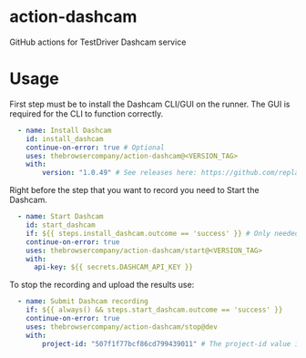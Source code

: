 # action-dashcam
GitHub actions for TestDriver Dashcam service

# Usage

First step must be to install the Dashcam CLI/GUI on the runner. The GUI is required for the CLI to function correctly.
```yaml
  - name: Install Dashcam
    id: install_dashcam
    continue-on-error: true # Optional
    uses: thebrowsercompany/action-dashcam@<VERSION_TAG>
    with:
        version: "1.0.49" # See releases here: https://github.com/replayableio/replayable/releases
```

Right before the step that you want to record you need to Start the Dashcam.
```yaml
  - name: Start Dashcam
    id: start_dashcam
    if: ${{ steps.install_dashcam.outcome == 'success' }} # Only needed if continue-on-error is used on the install_dashcam
    continue-on-error: true
    uses: thebrowsercompany/action-dashcam/start@<VERSION_TAG>
    with:
      api-key: ${{ secrets.DASHCAM_API_KEY }}
```

To stop the recording and upload the results use:
```yaml
  - name: Submit Dashcam recording
    if: ${{ always() && steps.start_dashcam.outcome == 'success' }}
    continue-on-error: true
    uses: thebrowsercompany/action-dashcam/stop@dev
    with:
        project-id: "507f1f77bcf86cd799439011" # The project-id value is the 'slug' component of the project URL on the Dashcam website.
```
